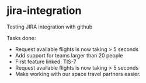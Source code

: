 # jira-integration
Testing JIRA integration with github

Tasks done:
* Request available flights is now taking > 5 seconds
* Add support for teams larger than 20 people
* First feature linked: TIS-7
* Request available flights is now taking > 5 seconds
* Make working with our space travel partners easier.